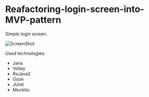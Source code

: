 # Reafactoring-login-screen-into-MVP-pattern

Simple login screen.

![ScreenShot](https://raw.github.com/Yom3n/Reafactoring-login-screen-into-MVP-pattern/master/screenshot.png)

Used technologies:
- Java
- Volley
- RxJava2
- Gson
- JUnit
- Mockito
